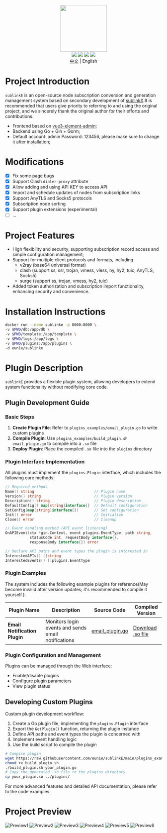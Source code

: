 <div align="center">
<img src="webs/src/assets/logo.png" width="150px" height="150px" />
</div>

<div align="center">
  <img src="https://img.shields.io/badge/Vue-5.0.8-brightgreen.svg"/>
  <img src="https://img.shields.io/badge/Go-1.24.3-green.svg"/>
  <img src="https://img.shields.io/badge/Element%20Plus-2.6.1-blue.svg"/>
  <img src="https://img.shields.io/badge/license-MIT-green.svg"/>
  <div align="center"> <a href="README.md">中文</a> | English</div>


</div>

# Project Introduction

`sublinkE` is an open-source node subscription conversion and generation management system based on secondary development of [sublinkX](https://github.com/gooaclok819/sublinkX).It is recommended that users give priority to referring to and using the original project, and we sincerely thank the original author for their efforts and contributions.

- Frontend based on [vue3-element-admin](https://github.com/youlaitech/vue3-element-admin);
- Backend using Go + Gin + Gorm;
- Default account: admin Password: 123456, please make sure to change it after installation;

# Modifications


- [x] Fix some page bugs
- [x] Support Clash `dialer-proxy` attribute
- [x] Allow adding and using API KEY to access API
- [x] Import and schedule updates of nodes from subscription links
- [x] Support AnyTLS and Socks5 protocols
- [x] Subscription node sorting
- [x] Support plugin extensions (experimental)
- [ ] ...

# Project Features

- High flexibility and security, supporting subscription record access and simple configuration management;
- Support for multiple client protocols and formats, including:
    - v2ray (base64 universal format)
    - clash (support ss, ssr, trojan, vmess, vless, hy, hy2, tuic, AnyTLS, Socks5)
    - surge (support ss, trojan, vmess, hy2, tuic)
- Added token authorization and subscription import functionality, enhancing security and convenience.

# Installation Instructions
```bash
docker run --name sublinke -p 8000:8000 \
-v $PWD/db:/app/db \
-v $PWD/template:/app/template \
-v $PWD/logs:/app/logs \
-v $PWD/plugins:/app/plugins \
-d eun1e/sublinke 
```

# Plugin Description

`sublinkE` provides a flexible plugin system, allowing developers to extend system functionality without modifying core code.

## Plugin Development Guide

### Basic Steps

1. **Create Plugin File**: Refer to `plugins_examples/email_plugin.go` to write custom plugins
2. **Compile Plugin**: Use `plugins_examples/build_plugin.sh email_plugin.go` to compile into a `.so` file
3. **Deploy Plugin**: Place the compiled `.so` file into the `plugins` directory

### Plugin Interface Implementation

All plugins must implement the `plugins.Plugin` interface, which includes the following core methods:

```go
// Required methods
Name() string                           // Plugin name
Version() string                        // Plugin version
Description() string                    // Plugin description
DefaultConfig() map[string]interface{}  // Default configuration
SetConfig(map[string]interface{})       // Set configuration
Init() error                            // Initialize
Close() error                           // Cleanup

// Event handling method (API event listening)
OnAPIEvent(ctx *gin.Context, event plugins.EventType, path string, 
           statusCode int, requestBody interface{}, 
           responseBody interface{}) error

// Declare API paths and event types the plugin is interested in
InterestedAPIs() []string
InterestedEvents() []plugins.EventType
```

### Plugin Examples

The system includes the following example plugins for reference(May become invalid after version updates; it's recommended to compile it yourself.):

| Plugin Name | Description | Source Code | Compiled Version |
|-------------|-------------|------------|-----------------|
| **Email Notification Plugin** | Monitors login events and sends email notifications | [email_plugin.go](https://github.com/eun1e/sublinkE/blob/main/plugins_examples/email_plugin.go) | [Download .so file](https://raw.githubusercontent.com/eun1e/sublinkE/main/plugins_examples/email_plugin.so) |

### Plugin Configuration and Management

Plugins can be managed through the Web interface:
- Enable/disable plugins
- Configure plugin parameters
- View plugin status

## Developing Custom Plugins

Custom plugin development workflow:

1. Create a Go plugin file, implementing the `plugins.Plugin` interface
2. Export the `GetPlugin()` function, returning the plugin instance
3. Define API paths and event types the plugin is concerned with
4. Implement event handling logic
5. Use the build script to compile the plugin

```bash
# Compile plugin
wget https://raw.githubusercontent.com/eun1e/sublinkE/main/plugins_examples/build_plugin.sh
chmod +x build_plugin.sh
./build_plugin.sh your_plugin.go
# Copy the generated .so file to the plugins directory
cp your_plugin.so ../plugins/
```

For more advanced features and detailed API documentation, please refer to the code examples.

# Project Preview

![Preview1](webs/src/assets/1.png)
![Preview2](webs/src/assets/2.png)
![Preview3](webs/src/assets/3.png)
![Preview4](webs/src/assets/4.png)
![Preview5](webs/src/assets/5.png)
![Preview6](webs/src/assets/6.png)
